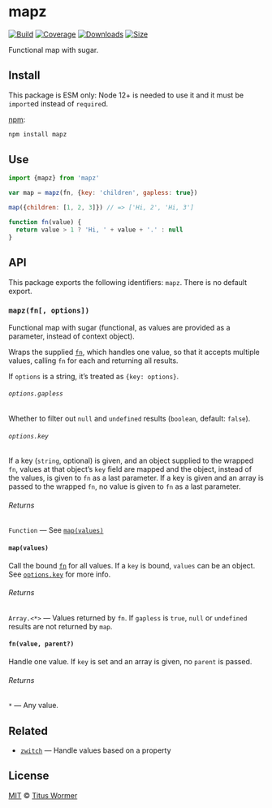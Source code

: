 # mapz

[![Build][build-badge]][build]
[![Coverage][coverage-badge]][coverage]
[![Downloads][downloads-badge]][downloads]
[![Size][size-badge]][size]

Functional map with sugar.

## Install

This package is ESM only: Node 12+ is needed to use it and it must be `import`ed
instead of `require`d.

[npm][]:

```sh
npm install mapz
```

## Use

```js
import {mapz} from 'mapz'

var map = mapz(fn, {key: 'children', gapless: true})

map({children: [1, 2, 3]}) // => ['Hi, 2', 'Hi, 3']

function fn(value) {
  return value > 1 ? 'Hi, ' + value + '.' : null
}
```

## API

This package exports the following identifiers: `mapz`.
There is no default export.

### `mapz(fn[, options])`

Functional map with sugar (functional, as values are provided as a parameter,
instead of context object).

Wraps the supplied [`fn`][fn], which handles one value, so that it accepts
multiple values, calling `fn` for each and returning all results.

If `options` is a string, it’s treated as `{key: options}`.

###### `options.gapless`

Whether to filter out `null` and `undefined` results (`boolean`, default:
`false`).

###### `options.key`

If a key (`string`, optional) is given, and an object supplied to the wrapped
`fn`, values at that object’s `key` field are mapped and the object, instead
of the values, is given to `fn` as a last parameter.
If a key is given and an array is passed to the wrapped `fn`, no value is given
to `fn` as a last parameter.

###### Returns

`Function` — See [`map(values)`][map]

#### `map(values)`

Call the bound [`fn`][fn] for all values.  If a `key` is bound, `values` can
be an object.
See [`options.key`][key] for more info.

###### Returns

`Array.<*>` — Values returned by `fn`.  If `gapless` is `true`, `null` or
`undefined` results are not returned by `map`.

#### `fn(value, parent?)`

Handle one value.
If `key` is set and an array is given, no `parent` is passed.

###### Returns

`*` — Any value.

## Related

*   [`zwitch`](https://github.com/wooorm/zwitch)
    — Handle values based on a property

## License

[MIT][license] © [Titus Wormer][author]

<!-- Definitions -->

[build-badge]: https://github.com/wooorm/mapz/workflows/main/badge.svg

[build]: https://github.com/wooorm/mapz/actions

[coverage-badge]: https://img.shields.io/codecov/c/github/wooorm/mapz.svg

[coverage]: https://codecov.io/github/wooorm/mapz

[downloads-badge]: https://img.shields.io/npm/dm/mapz.svg

[downloads]: https://www.npmjs.com/package/mapz

[size-badge]: https://img.shields.io/bundlephobia/minzip/mapz.svg

[size]: https://bundlephobia.com/result?p=mapz

[npm]: https://docs.npmjs.com/cli/install

[license]: license

[author]: https://wooorm.com

[map]: #mapvalues

[key]: #optionskey

[fn]: #fnvalue-parent
